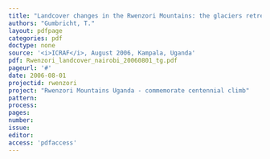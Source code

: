 ```yaml
---
title: "Landcover changes in the Rwenzori Mountains: the glaciers retreat - updated"
authors: "Gumbricht, T."
layout: pdfpage
categories: pdf
doctype: none
source: '<i>ICRAF</i>, August 2006, Kampala, Uganda'
pdf: Rwenzori_landcover_nairobi_20060801_tg.pdf
pageurl: '#'
date: 2006-08-01
projectid: rwenzori
project: "Rwenzori Mountains Uganda - commemorate centennial climb"
pattern:
process:
pages:
number:
issue:
editor:
access: 'pdfaccess'
---
```

